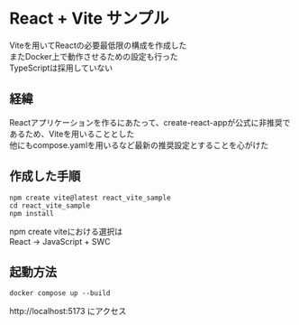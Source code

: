 # React + Vite サンプル
Viteを用いてReactの必要最低限の構成を作成した  
またDocker上で動作させるための設定も行った  
TypeScriptは採用していない

## 経緯
Reactアプリケーションを作るにあたって、create-react-appが公式に非推奨であるため、Viteを用いることとした  
他にもcompose.yamlを用いるなど最新の推奨設定とすることを心がけた

## 作成した手順
```
npm create vite@latest react_vite_sample
cd react_vite_sample
npm install
```
npm create viteにおける選択は  
React -> JavaScript + SWC

## 起動方法
```
docker compose up --build
```
http://localhost:5173 にアクセス
